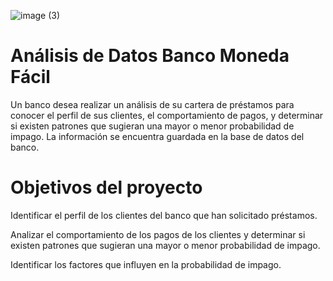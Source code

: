 
![image (3)](https://github.com/user-attachments/assets/ad9e6054-394c-438f-99b6-e94ad858549d)




# Análisis de Datos Banco Moneda Fácil #

Un banco desea realizar un análisis de su cartera de préstamos para conocer el perfil de sus clientes, el comportamiento de pagos, y determinar si existen patrones que sugieran una mayor o menor probabilidad de impago. La información se encuentra guardada en la base de datos del banco.

# Objetivos del proyecto #

Identificar el perfil de los clientes del banco que han solicitado préstamos.

Analizar el comportamiento de los pagos de los clientes y determinar si existen patrones que sugieran una mayor o menor probabilidad de impago.

Identificar los factores que influyen en la probabilidad de impago.

